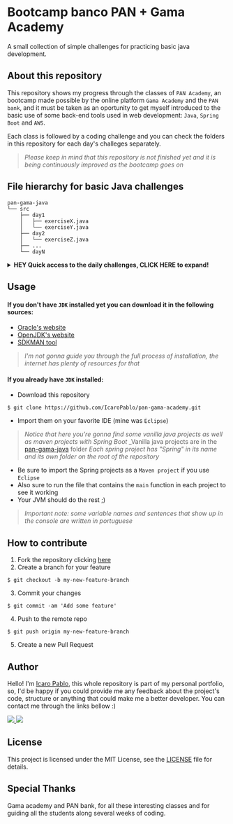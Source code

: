 Bootcamp banco PAN + Gama Academy
=

A small collection of simple challenges for practicing basic java development.

## About this repository

This repository shows my progress through the classes of `PAN Academy`, an bootcamp made possible by the online platform `Gama Academy` and the `PAN bank`, and it must be taken as an oportunity to get myself introduced to the basic use of some back-end tools used in web development: `Java`, `Spring Boot` and `AWS`.

Each class is followed by a coding challenge and you can check the folders in this repository for each day's challeges separately.

>_Please keep in mind that this repository is not finished yet and it is being continuously improved as the bootcamp goes on_

## File hierarchy for basic Java challenges

```
pan-gama-java
└── src
    ├── day1
    │   ├── exerciseX.java
    │   └── exerciseY.java        
    ├── day2
    │   └── exerciseZ.java    
    ├── ...
    └── dayN
```
<details>
    <summary><strong>HEY Quick access to the daily challenges, CLICK HERE to expand!</strong></summary>
    <div>
        <a href=https://github.com/IcaroPablo/pan-gama-academy/tree/master/pan-gama-java/src/day1>Day 1 (09/10/2021)</a>
        <br>
        <a href=https://github.com/IcaroPablo/pan-gama-academy/tree/master/pan-gama-java/src/day2>Day 2 (11/10/2021)</a>
        <br>
        <a href=https://github.com/IcaroPablo/pan-gama-academy/tree/master/pan-gama-java/src/day3>Day 3 (14/10/2021)</a>
        <br>
        <a href=https://github.com/IcaroPablo/pan-gama-academy/tree/master/pan-gama-java/src/day4>Day 4 (15/10/2021)</a>
        <br>
        <a href=https://github.com/IcaroPablo/pan-gama-academy/tree/master/pan-gama-java/src/day5>Day 5 (16/10/2021)</a>
        <br>
        <a href=https://github.com/IcaroPablo/pan-gama-academy/tree/master/pan-gama-java/src/day6>Day 6 (18/10/2021)</a>
        <br>
        <a href=https://github.com/IcaroPablo/pan-gama-academy/tree/master/pan-gama-java/src/day7>Day 7 (30/10/2021)</a>
        <br>
        <a href=https://github.com/IcaroPablo/pan-gama-academy/tree/master/pan-gama-java/src/day7>Day 8 (03/11/2021)</a>
    </div>
</details>

## Usage

#### If you don't have `JDK` installed yet you can download it in the following sources:
- [Oracle's website](https://www.oracle.com/java/technologies/downloads/)
- [OpenJDK's website](https://openjdk.java.net/)
- [SDKMAN tool](https://sdkman.io/)

>_I'm not gonna guide you through the full process of installation, the internet has plenty of resources for that_

#### If you already have `JDK` installed:

- Download this repository
```console
$ git clone https://github.com/IcaroPablo/pan-gama-academy.git
```
- Import them on your favorite IDE (mine was `Eclipse`)


>_Notice that here you're gonna find some vanilla java projects as well as maven projects with Spring Boot_
>_Vanilla java projects are in the [pan-gama-java](https://github.com/IcaroPablo/pan-gama-academy/tree/master/pan-gama-java) folder
>_Each spring project has "Spring" in its name and its own folder on the root of the repository_

- Be sure to import the Spring projects as a `Maven project` if you use `Eclipse`
- Also sure to run the file that contains the `main` function in each project to see it working
- Your JVM should do the rest ;)

>_Important note: some variable names and sentences that show up in the console are written in portuguese_

## How to contribute

1. Fork the repository clicking [here](https://github.com/IcaroPablo/pan-gama-academy/fork)
2. Create a branch for your feature
```console
$ git checkout -b my-new-feature-branch
```
3. Commit your changes
```console
$ git commit -am 'Add some feature'
```
4. Push to the remote repo
```console
$ git push origin my-new-feature-branch
```
5. Create a new Pull Request

## Author

Hello! I'm [Icaro Pablo](https://www.github.com/IcaroPablo), this whole repository is part of my personal portfolio, so, I'd be happy if you could provide me any feedback about the project's code, structure or anything that could make me a better developer. You can contact me through the links bellow :)

<p>
<a href="https://www.linkedin.com/in/%C3%ADcaro-andrade-9543bb163/" target="_blank"> <img src="https://img.shields.io/badge/Linkedin-Ícaro%20Pablo-blue?style=flat-square&logo=linkedin"> </a>
<a href="mailto:ic4ro.p4blo@gmail.com" target="_blank"> <img src="https://img.shields.io/badge/Email-ic4ro.p4blo%40gmail.com-red?style=flat-square&logo=gmail&logoColor=white"> </a>
</p>

## License

This project is licensed under the MIT License, see the [LICENSE](https://github.com/IcaroPablo/pan-gama-academy/blob/master/LICENSE) file for details.

## Special Thanks

Gama academy and PAN bank, for all these interesting classes and for guiding all the students along several weeks of coding.
